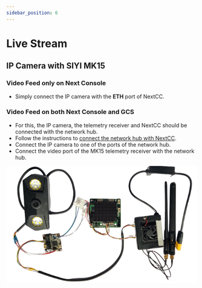 ```yaml
---
sidebar_position: 6
---
```


# Live Stream

## IP Camera with SIYI MK15

### Video Feed only on Next Console

- Simply connect the IP camera with the **ETH** port of NextCC.

### Video Feed on both Next Console and GCS

- For this, the IP camera, the telemetry receiver and NextCC should be connected with the network hub.
- Follow the instructions to [connect the network hub with NextCC](/next-cc/getting-started/setup-hardware.md).
- Connect the IP camera to one of the ports of the network hub. 
- Connect the video port of the MK15 telemetry receiver with the network hub.

![IP Camera](./img/livestream-ip-camera-with-mk15.png)
